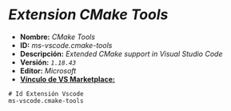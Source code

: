 <!-- Autor: Daniel Benjamin Perez Morales -->
<!-- GitHub: https://github.com/D4nitrix13 -->
<!-- GitLab: https://gitlab.com/D4nitrix13 -->
<!-- Correo electrónico: danielperezdev@proton.me -->

# ***Extension CMake Tools***

- **Nombre:** *CMake Tools*
- **ID:** *ms-vscode.cmake-tools*
- **Descripción:** *Extended CMake support in Visual Studio Code*
- **Versión:** *`1.18.43`*
- **Editor:** *Microsoft*
- **[Vínculo de VS Marketplace:](https://marketplace.visualstudio.com/items?itemName=ms-vscode.cmake-tools "https://marketplace.visualstudio.com/items?itemName=ms-vscode.cmake-tools")**

```plaintext
# Id Extensión Vscode
ms-vscode.cmake-tools
```
